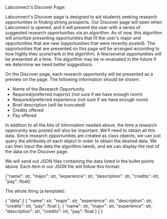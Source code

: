 
Labconnect's Discover Page:

Labconnect's Discover page is designed to aid students seeking research opportunities in finding strong prospects. Our Discover page will open when Labconnect is opened, and it will present the user with a series of suggested research opportunities via an algorithm. As of now, this algorithm will prioritize presenting opportunities that fit the user's major and opportunities that are new (opportunities that were recently posted). The opportunities that are presented on this page will be arranged according to how highly they score/rank in the algorithm. A few/several opportunities will be presented at a time. The algorithm may be re-evaluated in the future if we determine we need better suggestions.

On the Discover page, each research opportunity will be presented as a preview on the page. The following information should be shown:
 - Name of the Research Opportunity
 - Required/preferred major(s) (not sure if we have enough room)
 - Required/preferred experience (not sure if we have enough room)
 - Brief description (will be truncated)
 - Credits offered
 - Pay offered

In addition to all the bits of information needed above, the time a research opporunity was posted will also be important. We'll need to obtain all this data. Since research opportunities are created as class objects, we can just query the attributes of each object in order to obtain the desired data. We can then input the data the algorithm needs, and we can display the rest of the data on the Discover page.

We will send out JSON files containing the data listed in the bullet points above. Each item in our JSON file will follow this format:

{"name": str, 
"major": str,
"experience": str,
"description": str,
"credits": int,
"pay": float}

The whole thing (a template):

{
   "data":[
      {
         "name": str,
         "major": str,
         "experience": str,
         "description": str,
         "credits": int,
         "pay": float
      },
      {
         "name": str,
         "major": str,
         "experience": str,
         "description": str,
         "credits": int,
         "pay": float
      }
   ]
}